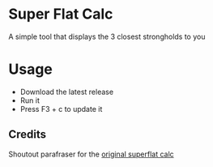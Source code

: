 # Super Flat Calc
A simple tool that displays the 3 closest strongholds to you

# Usage
- Download the latest release
- Run it
- Press F3 + c  to update it

## Credits
Shoutout parafraser for the [original superflat calc](https://github.com/ParaFraser/SFCalcScript)